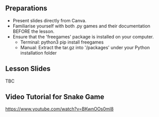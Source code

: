 ## Preparations
- Present slides directly from Canva.
- Familiarise yourself with both .py games and their documentation BEFORE the lesson.
- Ensure that the 'freegames' package is installed on your computer.
  - Terminal: python3 pip install freegames
  - Manual: Extract the tar.gz into '/packages' under your Python installation folder

## Lesson Slides
TBC

## Video Tutorial for Snake Game
https://www.youtube.com/watch?v=BKwnOOs0ml8
